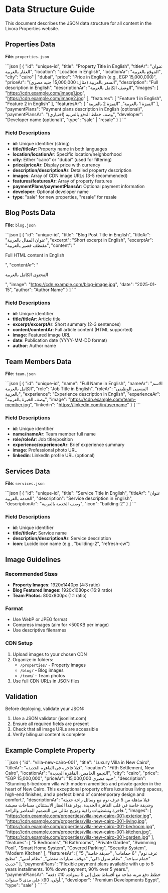 # Data Structure Guide

This document describes the JSON data structure for all content in the Livora Properties website.

## Properties Data

**File**: `properties.json`

\`\`\`json
[
  {
    "id": "unique-id",
    "title": "Property Title in English",
    "titleAr": "عنوان العقار بالعربية",
    "location": "Location in English",
    "locationAr": "الموقع بالعربية",
    "city": "cairo" | "dubai",
    "price": "Price in English (e.g., EGP 15,000,000)",
    "priceAr": "السعر بالعربية (مثال: 15,000,000 جنيه مصري)",
    "description": "Full description in English",
    "descriptionAr": "الوصف الكامل بالعربية",
    "images": [
      "https://cdn.example.com/image1.jpg",
      "https://cdn.example.com/image2.jpg"
    ],
    "features": [
      "Feature 1 in English",
      "Feature 2 in English"
    ],
    "featuresAr": [
      "الميزة 1 بالعربية",
      "الميزة 2 بالعربية"
    ],
    "paymentPlans": "Payment plans description in English (optional)",
    "paymentPlansAr": "وصف خطط الدفع بالعربية (اختياري)",
    "developer": "Developer name (optional)",
    "type": "sale" | "resale"
  }
]
\`\`\`

### Field Descriptions

- **id**: Unique identifier (string)
- **title/titleAr**: Property name in both languages
- **location/locationAr**: Specific location/neighborhood
- **city**: Either "cairo" or "dubai" (used for filtering)
- **price/priceAr**: Display price with currency
- **description/descriptionAr**: Detailed property description
- **images**: Array of CDN image URLs (3-5 recommended)
- **features/featuresAr**: Array of property features
- **paymentPlans/paymentPlansAr**: Optional payment information
- **developer**: Optional developer name
- **type**: "sale" for new properties, "resale" for resale

## Blog Posts Data

**File**: `blog.json`

\`\`\`json
[
  {
    "id": "unique-id",
    "title": "Blog Post Title in English",
    "titleAr": "عنوان المقال بالعربية",
    "excerpt": "Short excerpt in English",
    "excerptAr": "مقتطف قصير بالعربية",
    "content": "<p>Full HTML content in English</p>",
    "contentAr": "<p>المحتوى الكامل بالعربية</p>",
    "image": "https://cdn.example.com/blog-image.jpg",
    "date": "2025-01-15",
    "author": "Author Name"
  }
]
\`\`\`

### Field Descriptions

- **id**: Unique identifier
- **title/titleAr**: Article title
- **excerpt/excerptAr**: Short summary (2-3 sentences)
- **content/contentAr**: Full article content (HTML supported)
- **image**: Featured image URL
- **date**: Publication date (YYYY-MM-DD format)
- **author**: Author name

## Team Members Data

**File**: `team.json`

\`\`\`json
[
  {
    "id": "unique-id",
    "name": "Full Name in English",
    "nameAr": "الاسم الكامل بالعربية",
    "role": "Job Title in English",
    "roleAr": "المسمى الوظيفي بالعربية",
    "experience": "Experience description in English",
    "experienceAr": "وصف الخبرة بالعربية",
    "image": "https://cdn.example.com/team-member.jpg",
    "linkedin": "https://linkedin.com/in/username"
  }
]
\`\`\`

### Field Descriptions

- **id**: Unique identifier
- **name/nameAr**: Team member full name
- **role/roleAr**: Job title/position
- **experience/experienceAr**: Brief experience summary
- **image**: Professional photo URL
- **linkedin**: LinkedIn profile URL (optional)

## Services Data

**File**: `services.json`

\`\`\`json
[
  {
    "id": "unique-id",
    "title": "Service Title in English",
    "titleAr": "عنوان الخدمة بالعربية",
    "description": "Service description in English",
    "descriptionAr": "وصف الخدمة بالعربية",
    "icon": "building-2"
  }
]
\`\`\`

### Field Descriptions

- **id**: Unique identifier
- **title/titleAr**: Service name
- **description/descriptionAr**: Service description
- **icon**: Lucide icon name (e.g., "building-2", "refresh-cw")

## Image Guidelines

### Recommended Sizes

- **Property Images**: 1920x1440px (4:3 ratio)
- **Blog Featured Images**: 1920x1080px (16:9 ratio)
- **Team Photos**: 800x800px (1:1 ratio)

### Format

- Use WebP or JPEG format
- Compress images (aim for <500KB per image)
- Use descriptive filenames

### CDN Setup

1. Upload images to your chosen CDN
2. Organize in folders:
   - `/properties/` - Property images
   - `/blog/` - Blog images
   - `/team/` - Team photos
3. Use full CDN URLs in JSON files

## Validation

Before deploying, validate your JSON:

1. Use a JSON validator (jsonlint.com)
2. Ensure all required fields are present
3. Check that all image URLs are accessible
4. Verify bilingual content is complete

## Example Complete Property

\`\`\`json
{
  "id": "villa-new-cairo-001",
  "title": "Luxury Villa in New Cairo",
  "titleAr": "فيلا فاخرة في القاهرة الجديدة",
  "location": "Fifth Settlement, New Cairo",
  "locationAr": "التجمع الخامس، القاهرة الجديدة",
  "city": "cairo",
  "price": "EGP 15,000,000",
  "priceAr": "15,000,000 جنيه مصري",
  "description": "Stunning 5-bedroom villa with modern amenities and private garden in the heart of New Cairo. This exceptional property offers luxurious living spaces, high-end finishes, and a perfect blend of contemporary design and comfort.",
  "descriptionAr": "فيلا مذهلة من 5 غرف نوم مع وسائل راحة حديثة وحديقة خاصة في قلب القاهرة الجديدة. يوفر هذا العقار الاستثنائي مساحات معيشة فاخرة وتشطيبات راقية ومزيج مثالي من التصميم المعاصر والراحة.",
  "images": [
    "https://cdn.example.com/properties/villa-new-cairo-001-exterior.jpg",
    "https://cdn.example.com/properties/villa-new-cairo-001-living.jpg",
    "https://cdn.example.com/properties/villa-new-cairo-001-bedroom.jpg",
    "https://cdn.example.com/properties/villa-new-cairo-001-kitchen.jpg",
    "https://cdn.example.com/properties/villa-new-cairo-001-garden.jpg"
  ],
  "features": [
    "5 Bedrooms",
    "6 Bathrooms",
    "Private Garden",
    "Swimming Pool",
    "Smart Home System",
    "Covered Parking",
    "Security System",
    "Modern Kitchen"
  ],
  "featuresAr": [
    "5 غرف نوم",
    "6 حمامات",
    "حديقة خاصة",
    "حمام سباحة",
    "نظام منزل ذكي",
    "موقف سيارات مغطى",
    "نظام أمني",
    "مطبخ حديث"
  ],
  "paymentPlans": "Flexible payment plans available with up to 5 years installments. 10% down payment, 90% over 5 years.",
  "paymentPlansAr": "خطط دفع مرنة متاحة مع أقساط تصل إلى 5 سنوات. 10٪ دفعة أولى، 90٪ على مدى 5 سنوات.",
  "developer": "Premium Developments Egypt",
  "type": "sale"
}
\`\`\`
\`\`\`
